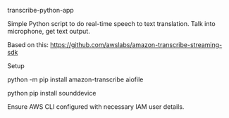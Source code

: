 transcribe-python-app


Simple Python script to do real-time speech to text translation. Talk into microphone, get text output.

Based on this: https://github.com/awslabs/amazon-transcribe-streaming-sdk

Setup

python -m pip install amazon-transcribe aiofile

python pip install sounddevice

Ensure AWS CLI configured with necessary IAM user details.

